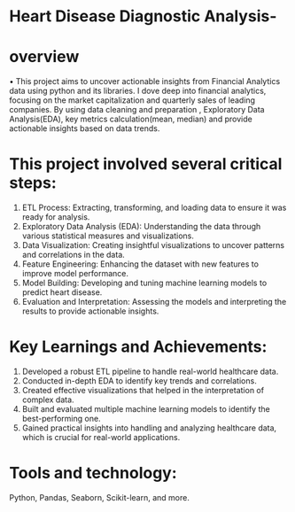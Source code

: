 
# Heart Disease Diagnostic Analysis-

# overview
•	This project aims to uncover actionable insights from Financial Analytics data using python and its libraries. I dove deep into financial analytics, focusing on the market capitalization and quarterly sales of leading companies. By using data cleaning and preparation , Exploratory Data Analysis(EDA), key metrics calculation(mean, median) and provide actionable insights based on data trends. 

# This project involved several critical steps:
1. ETL Process: Extracting, transforming, and loading data to ensure it was ready for analysis.
2. Exploratory Data Analysis (EDA): Understanding the data through various statistical measures and visualizations.
3. Data Visualization: Creating insightful visualizations to uncover patterns and correlations in the data.
4. Feature Engineering: Enhancing the dataset with new features to improve model performance.
5. Model Building: Developing and tuning machine learning models to predict heart disease.
6. Evaluation and Interpretation: Assessing the models and interpreting the results to provide actionable insights.

# Key Learnings and Achievements:
1. Developed a robust ETL pipeline to handle real-world healthcare data.
2. Conducted in-depth EDA to identify key trends and correlations.
3. Created effective visualizations that helped in the interpretation of complex data.
4. Built and evaluated multiple machine learning models to identify the best-performing one.
5. Gained practical insights into handling and analyzing healthcare data, which is crucial for real-world applications.

# Tools and technology:
 Python, Pandas, Seaborn, Scikit-learn, and more.
